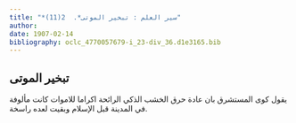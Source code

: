 ```yaml
---
title: "*سير العلم : تبخير الموتى*.  2(11)"
author: 
date: 1907-02-14
bibliography: oclc_4770057679-i_23-div_36.d1e3165.bib
---
```




##  تبخير الموتى 


 يقول كوى المستشرق بان عادة حرق الخشب الذكي الرائحة اكراما للاموات كانت مألوفة في المدينة قبل الإسلام وبقيت لعده راسخة. 
